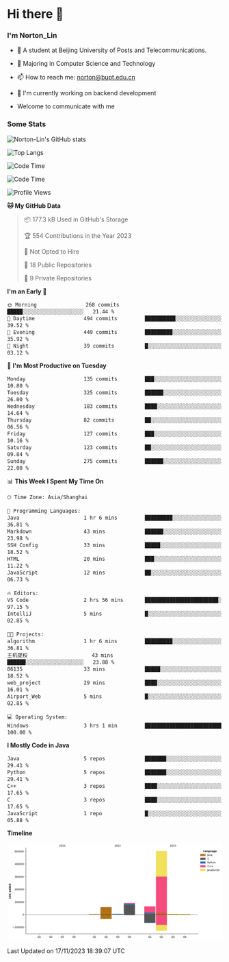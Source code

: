 
# Hi there 👋

### I'm Norton_Lin
- 🏫 A student at Beijing University of Posts and Telecommunications.
- 🌱 Majoring in Computer Science and Technology
- 📫 How to reach me: norton@bupt.edu.cn
- 🌱 I'm currently working on backend development

- Welcome to communicate with me

### Some Stats
![Norton-Lin's GitHub stats](https://github-readme-stats.vercel.app/api?username=Norton-Lin&count_private=true&show_icons=true&theme=radical)

![Top Langs](https://github-readme-stats.vercel.app/api/top-langs/?username=Norton-Lin&langs_count=10&layout=compact)

![Code Time](https://github-readme-stats.vercel.app/api/wakatime?username=Norton_Lin)

<!--START_SECTION:waka-->
![Code Time](http://img.shields.io/badge/Code%20Time-407%20hrs%2032%20mins-blue)

![Profile Views](http://img.shields.io/badge/Profile%20Views-0-blue)

**🐱 My GitHub Data** 

> 📦 177.3 kB Used in GitHub's Storage 
 > 
> 🏆 554 Contributions in the Year 2023
 > 
> 🚫 Not Opted to Hire
 > 
> 📜 18 Public Repositories 
 > 
> 🔑 9 Private Repositories 
 > 
**I'm an Early 🐤** 

```text
🌞 Morning                268 commits         █████░░░░░░░░░░░░░░░░░░░░   21.44 % 
🌆 Daytime                494 commits         ██████████░░░░░░░░░░░░░░░   39.52 % 
🌃 Evening                449 commits         █████████░░░░░░░░░░░░░░░░   35.92 % 
🌙 Night                  39 commits          █░░░░░░░░░░░░░░░░░░░░░░░░   03.12 % 
```
📅 **I'm Most Productive on Tuesday** 

```text
Monday                   135 commits         ███░░░░░░░░░░░░░░░░░░░░░░   10.80 % 
Tuesday                  325 commits         ██████░░░░░░░░░░░░░░░░░░░   26.00 % 
Wednesday                183 commits         ████░░░░░░░░░░░░░░░░░░░░░   14.64 % 
Thursday                 82 commits          ██░░░░░░░░░░░░░░░░░░░░░░░   06.56 % 
Friday                   127 commits         ███░░░░░░░░░░░░░░░░░░░░░░   10.16 % 
Saturday                 123 commits         ██░░░░░░░░░░░░░░░░░░░░░░░   09.84 % 
Sunday                   275 commits         ██████░░░░░░░░░░░░░░░░░░░   22.00 % 
```


📊 **This Week I Spent My Time On** 

```text
🕑︎ Time Zone: Asia/Shanghai

💬 Programming Languages: 
Java                     1 hr 6 mins         █████████░░░░░░░░░░░░░░░░   36.81 % 
Markdown                 43 mins             ██████░░░░░░░░░░░░░░░░░░░   23.98 % 
SSH Config               33 mins             █████░░░░░░░░░░░░░░░░░░░░   18.52 % 
HTML                     20 mins             ███░░░░░░░░░░░░░░░░░░░░░░   11.22 % 
JavaScript               12 mins             ██░░░░░░░░░░░░░░░░░░░░░░░   06.73 % 

🔥 Editors: 
VS Code                  2 hrs 56 mins       ████████████████████████░   97.15 % 
IntelliJ                 5 mins              █░░░░░░░░░░░░░░░░░░░░░░░░   02.85 % 

🐱‍💻 Projects: 
algorithm                1 hr 6 mins         █████████░░░░░░░░░░░░░░░░   36.81 % 
主机提权                     43 mins             ██████░░░░░░░░░░░░░░░░░░░   23.88 % 
86135                    33 mins             █████░░░░░░░░░░░░░░░░░░░░   18.52 % 
web_project              29 mins             ████░░░░░░░░░░░░░░░░░░░░░   16.01 % 
Airport_Web              5 mins              █░░░░░░░░░░░░░░░░░░░░░░░░   02.85 % 

💻 Operating System: 
Windows                  3 hrs 1 min         █████████████████████████   100.00 % 
```

**I Mostly Code in Java** 

```text
Java                     5 repos             ███████░░░░░░░░░░░░░░░░░░   29.41 % 
Python                   5 repos             ███████░░░░░░░░░░░░░░░░░░   29.41 % 
C++                      3 repos             ████░░░░░░░░░░░░░░░░░░░░░   17.65 % 
C                        3 repos             ████░░░░░░░░░░░░░░░░░░░░░   17.65 % 
JavaScript               1 repo              █░░░░░░░░░░░░░░░░░░░░░░░░   05.88 % 
```



**Timeline**

![Lines of Code chart](https://raw.githubusercontent.com/Norton-Lin/Norton-Lin/main/assets/bar_graph.png)


 Last Updated on 17/11/2023 18:39:07 UTC
<!--END_SECTION:waka-->
